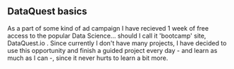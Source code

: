## DataQuest basics

As a part of some kind of ad campaign I have recieved 1 week of free access to the popular Data Science... should I call it 'bootcamp' site, DataQuest.io . Since currently I don't have many projects, I have decided to use this opportunity and finish a guided project every day - and learn as much as I can -, since it never hurts to learn a bit more. 
